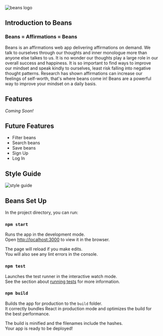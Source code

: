 <img src="https://beans-affirmations.s3.us-east-2.amazonaws.com/Beans_Long.png" alt="beans logo"> 

## Introduction to Beans
<h3 center>Beans = Affirmations = Beans</h3>
<p>Beans is an affirmations web app delivering affirmations on demand. We talk to ourselves through our thoughts and inner monologue more than anyone else talkes to us. It is no wonder our thoughts play a large role in our overall success and happiness. It is so important to find ways to improve our mindset and speak kindly to ourselves, least risk falling into negative thought patterns. Research has shown affirmations can increase our feelings of self-worth, that&apos;s where beans come in! Beans are a powerful way to improve your mindset on a daily basis. </p>

## Features
<em> Coming Soon! </em>

## Future Features
- Filter beans
- Search beans
- Save beans
- Sign Up
- Log In

## Style Guide
<img src="https://beans-affirmations.s3.us-east-2.amazonaws.com/Beans_StyleGuide.png" alt="style guide" />

## Beans Set Up

In the project directory, you can run:

### `npm start`

Runs the app in the development mode.\
Open [http://localhost:3000](http://localhost:3000) to view it in the browser.

The page will reload if you make edits.\
You will also see any lint errors in the console.

### `npm test`

Launches the test runner in the interactive watch mode.\
See the section about [running tests](https://facebook.github.io/create-react-app/docs/running-tests) for more information.

### `npm build`

Builds the app for production to the `build` folder.\
It correctly bundles React in production mode and optimizes the build for the best performance.

The build is minified and the filenames include the hashes.\
Your app is ready to be deployed!

<!-- ### Making a Progressive Web App

This section has moved here: [https://facebook.github.io/create-react-app/docs/making-a-progressive-web-app](https://facebook.github.io/create-react-app/docs/making-a-progressive-web-app)

### Advanced Configuration

This section has moved here: [https://facebook.github.io/create-react-app/docs/advanced-configuration](https://facebook.github.io/create-react-app/docs/advanced-configuration)

### Deployment

This section has moved here: [https://facebook.github.io/create-react-app/docs/deployment](https://facebook.github.io/create-react-app/docs/deployment) -->

